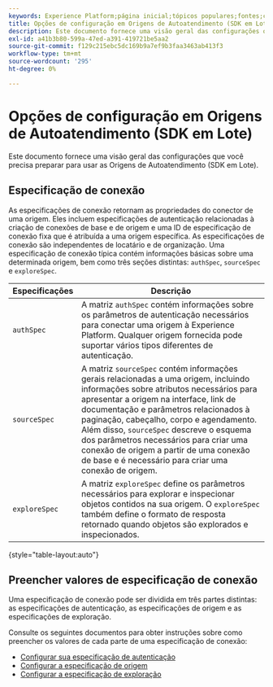 ```yaml
---
keywords: Experience Platform;página inicial;tópicos populares;fontes;conectores;conectores de origem;fontes sdk;sdk;SDK
title: Opções de configuração em Origens de Autoatendimento (SDK em Lote)
description: Este documento fornece uma visão geral das configurações que você precisa preparar para usar as Origens de Autoatendimento (SDK em Lote).
exl-id: a41b3b80-599a-47ed-a391-419721be5aa2
source-git-commit: f129c215ebc5dc169b9a7ef9b3faa3463ab413f3
workflow-type: tm+mt
source-wordcount: '295'
ht-degree: 0%

---
```


# Opções de configuração em Origens de Autoatendimento (SDK em Lote)

Este documento fornece uma visão geral das configurações que você precisa preparar para usar as Origens de Autoatendimento (SDK em Lote).

## Especificação de conexão

As especificações de conexão retornam as propriedades do conector de uma origem. Eles incluem especificações de autenticação relacionadas à criação de conexões de base e de origem e uma ID de especificação de conexão fixa que é atribuída a uma origem específica. As especificações de conexão são independentes de locatário e de organização. Uma especificação de conexão típica contém informações básicas sobre uma determinada origem, bem como três seções distintas: `authSpec`, `sourceSpec` e `exploreSpec`.

| Especificações | Descrição |
| --- | --- |
| `authSpec` | A matriz `authSpec` contém informações sobre os parâmetros de autenticação necessários para conectar uma origem à Experience Platform. Qualquer origem fornecida pode suportar vários tipos diferentes de autenticação. |
| `sourceSpec` | A matriz `sourceSpec` contém informações gerais relacionadas a uma origem, incluindo informações sobre atributos necessários para apresentar a origem na interface, link de documentação e parâmetros relacionados à paginação, cabeçalho, corpo e agendamento. Além disso, `sourceSpec` descreve o esquema dos parâmetros necessários para criar uma conexão de origem a partir de uma conexão de base e é necessário para criar uma conexão de origem. |
| `exploreSpec` | A matriz `exploreSpec` define os parâmetros necessários para explorar e inspecionar objetos contidos na sua origem. O `exploreSpec` também define o formato de resposta retornado quando objetos são explorados e inspecionados. |

{style="table-layout:auto"}

## Preencher valores de especificação de conexão

Uma especificação de conexão pode ser dividida em três partes distintas: as especificações de autenticação, as especificações de origem e as especificações de exploração.

Consulte os seguintes documentos para obter instruções sobre como preencher os valores de cada parte de uma especificação de conexão:

* [Configurar sua especificação de autenticação](./authspec.md)
* [Configurar a especificação de origem](./sourcespec.md)
* [Configurar a especificação de exploração](./explorespec.md)
